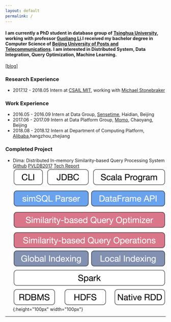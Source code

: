 ```yaml
---
layout: default
permalink: /
---
```

#### I am currently a PhD student in database group of [Tsinghua University](http://www.tsinghua.edu.cn/publish/thu2018en/index.html), working with professor [Guoliang Li](http://dbgroup.cs.tsinghua.edu.cn/ligl/).I received my bachelor degree in Computer Science of [Beijing University of Posts and Telecommunications](http://www.bupt.edu.cn/). I am interested in Distributed System, Data Integration, Query Optimization, Machine Learning.
[[blog]](/blog)
### Research Experience
- 2017.12 - 2018.05 Intern at [CSAIL MIT](https://www.csail.mit.edu/), working with [Michael Stonebraker](https://en.wikipedia.org/wiki/Michael_Stonebraker)  

### Work Experience
- 2016.05 - 2016.09 Intern at Data Group, [Sensetime](https://www.sensetime.com/), Haidian, Beijing  
- 2017.06 - 2017.09 Intern at Data Platform Group, [Momo](https://www.immomo.com/), Chaoyang, Beijing  
- 2018.08 - 2018.12 Intern at Department of Computing Platform, [Alibaba](https://www.alibabagroup.com/en/global/home),hangzhou,zhejiang  

### Completed Project
- Dima: Distributed In-memory Similarity-based Query Processing System  
[Github](https://github.com/TsinghuaDatabaseGroup/Dima.git) [PVLDB2017](http://www.vldb.org/pvldb/vol10/p1925-sun.pdf) [Tech Report](http://dbgroup.cs.tsinghua.edu.cn/ligl/dima.pdf)  
![Dima Framework](figures/dima.png){:height="100px" width="100px"}  

_____
<script type="text/javascript" id="clustrmaps" src="//cdn.clustrmaps.com/map_v2.js?d=pe1rfPbhTfzky5ISQu4qQ1Xwqj7y_bFjS5d6afAShdk&cl=ffffff&w=a"></script>
